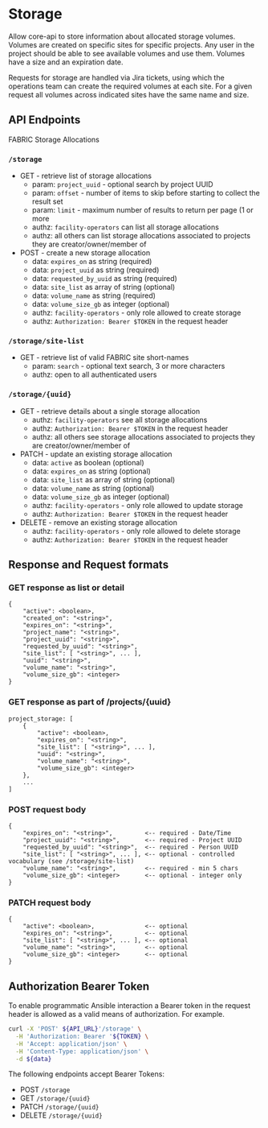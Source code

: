 # Storage

Allow core-api to store information about allocated storage volumes. Volumes are created on specific sites for specific projects. Any user in the project should be able to see available volumes and use them. Volumes have a size and an expiration date.

Requests for storage are handled via Jira tickets, using which the operations team can create the required volumes at each site. For a given request all volumes across indicated sites have the same name and size.

## API Endpoints

FABRIC Storage Allocations

### `/storage`

- GET - retrieve list of storage allocations
  - param: `project_uuid` - optional search by project UUID
  - param: `offset` - number of items to skip before starting to collect the result set
  - param: `limit` - maximum number of results to return per page (1 or more
  - authz: `facility-operators` can list all storage allocations
  - authz: all others can list storage allocations associated to projects they are creator/owner/member of
- POST - create a new storage allocation
  - data: `expires_on` as string (required)
  - data: `project_uuid` as string (required)
  - data: `requested_by_uuid` as string (required)
  - data: `site_list` as array of string (optional)
  - data: `volume_name` as string (required)
  - data: `volume_size_gb` as integer (optional)
  - authz: `facility-operators` - only role allowed to create storage
  - authz: `Authorization: Bearer $TOKEN` in the request header

### `/storage/site-list`

- GET - retrieve list of valid FABRIC site short-names
  - param: `search` - optional text search, 3 or more characters
  - authz: open to all authenticated users

### `/storage/{uuid}`

- GET - retrieve details about a single storage allocation
  - authz: `facility-operators` see all storage allocations
  - authz: `Authorization: Bearer $TOKEN` in the request header
  - authz: all others see storage allocations associated to projects they are creator/owner/member of
- PATCH - update an existing storage allocation
  - data: `active` as boolean (optional)
  - data: `expires_on` as string (optional)
  - data: `site_list` as array of string (optional)
  - data: `volume_name` as string (optional)
  - data: `volume_size_gb` as integer (optional)
  - authz: `facility-operators` - only role allowed to update storage
  - authz: `Authorization: Bearer $TOKEN` in the request header
- DELETE - remove an existing storage allocation
  - authz: `facility-operators` - only role allowed to delete storage
  - authz: `Authorization: Bearer $TOKEN` in the request header

## Response and Request formats

### GET response as list or detail

```
{ 
    "active": <boolean>,
    "created_on": "<string>",
    "expires_on": "<string>",
    "project_name": "<string>",
    "project_uuid": "<string>",
    "requested_by_uuid": "<string>",
    "site_list": [ "<string>", ... ],
    "uuid": "<string>",
    "volume_name": "<string>", 
    "volume_size_gb": <integer>
}
```

### GET response as part of /projects/{uuid}

```
project_storage: [
    { 
        "active": <boolean>,
        "expires_on": "<string>",
        "site_list": [ "<string>", ... ],
        "uuid": "<string>",
        "volume_name": "<string>", 
        "volume_size_gb": <integer>
    },
    ...
]
```

### POST request body

```
{ 
    "expires_on": "<string>",         <-- required - Date/Time
    "project_uuid": "<string>",       <-- required - Project UUID
    "requested_by_uuid": "<string>",  <-- required - Person UUID
    "site_list": [ "<string>", ... ], <-- optional - controlled vocabulary (see /storage/site-list)
    "volume_name": "<string>",        <-- required - min 5 chars
    "volume_size_gb": <integer>       <-- optional - integer only
}
```

### PATCH request body

```
{ 
    "active": <boolean>,              <-- optional
    "expires_on": "<string>",         <-- optional
    "site_list": [ "<string>", ... ], <-- optional
    "volume_name": "<string>",        <-- optional
    "volume_size_gb": <integer>       <-- optional
}
```

## Authorization Bearer Token

To enable programmatic Ansible interaction a Bearer token in the request header is allowed as a valid means of authorization. For example.

```sh
curl -X 'POST' ${API_URL}'/storage' \
  -H 'Authorization: Bearer '${TOKEN} \
  -H 'Accept: application/json' \
  -H 'Content-Type: application/json' \
  -d ${data}
```

The following endpoints accept Bearer Tokens:

- POST `/storage`
- GET `/storage/{uuid}`
- PATCH `/storage/{uuid}`
- DELETE `/storage/{uuid}`
